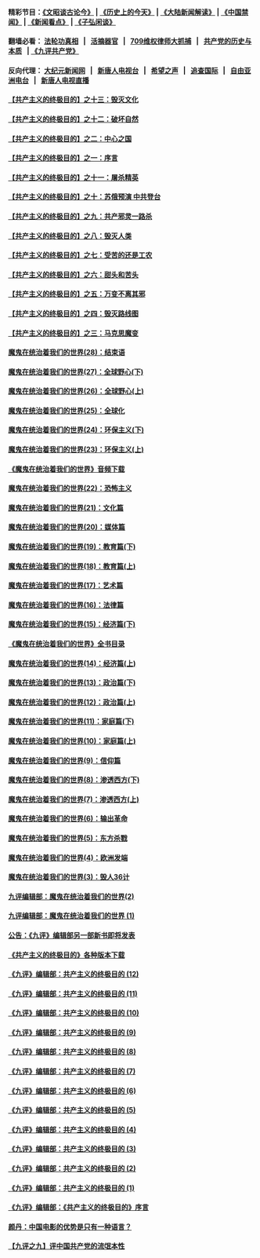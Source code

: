 #### 精彩节目：[《文昭谈古论今》](http://134.209.198.168/wenzhao) | [《历史上的今天》](http://134.209.198.168/today-in-history) | [《大陆新闻解读》](http://134.209.198.168/ntdtv-comedy) | [《中国禁闻》](http://134.209.198.168/ntdtv-news) | [《新闻看点》](http://134.209.198.168/news-insight) | [《子弘闲谈》](http://134.209.198.168/zihongxiantan/) 

  #### 翻墙必看： [法轮功真相](http://134.209.198.168:10000/videos/truth.html) &nbsp;&nbsp;|&nbsp;&nbsp; [活摘器官](http://134.209.198.168:10000/videos/res/Organs/) &nbsp;&nbsp;|&nbsp;&nbsp; [709维权律师大抓捕](http://134.209.198.168:10000/videos/709/) &nbsp;&nbsp;|&nbsp;&nbsp; [共产党的历史与本质](http://134.209.198.168:10000/videos/ccp.html) &nbsp;&nbsp;| [《九评共产党》](http://134.209.198.168:10000/videos/jiuping/) 

#### 反向代理： [大纪元新闻网](http://134.209.198.168:10080/) &nbsp;&nbsp;|&nbsp;&nbsp; [新唐人电视台](http://134.209.198.168:8000/) &nbsp;&nbsp;|&nbsp;&nbsp; [希望之声](http://134.209.198.168:8200/) &nbsp;&nbsp;|&nbsp;&nbsp; [追查国际](http://134.209.198.168:10010/) &nbsp;&nbsp;|&nbsp;&nbsp; [自由亚洲电台](http://134.209.198.168:9800/) &nbsp;&nbsp;|&nbsp;&nbsp; [新唐人电视直播](http://134.209.198.168/) 

#### [【共产主义的终极目的】之十三：毁灭文化](../pages/nsc422/n11135227.md?t=03301537) 

#### [【共产主义的终极目的】之十二：破坏自然](../pages/nsc422/n11135214.md?t=03301537) 

#### [【共产主义的终极目的】之二：中心之国](../pages/nsc422/n11047728.md?t=03301537) 

#### [【共产主义的终极目的】之一：序言](../pages/nsc422/n11086077.md?t=03301537) 

#### [【共产主义的终极目的】之十一：屠杀精英](../pages/nsc422/n11118442.md?t=03301537) 

#### [【共产主义的终极目的】之十：苏俄预演 中共登台](../pages/nsc422/n11118424.md?t=03301537) 

#### [【共产主义的终极目的】之九：共产邪灵一路杀](../pages/nsc422/n11114139.md?t=03301537) 

#### [【共产主义的终极目的】之八：毁灭人类](../pages/nsc422/n11108503.md?t=03301537) 

#### [【共产主义的终极目的】之七：受苦的还是工农](../pages/nsc422/n11101809.md?t=03301537) 

#### [【共产主义的终极目的】之六：甜头和苦头](../pages/nsc422/n11096971.md?t=03301537) 

#### [【共产主义的终极目的】之五：万变不离其邪](../pages/nsc422/n11091285.md?t=03301537) 

#### [【共产主义的终极目的】之四：毁灭路线图](../pages/nsc422/n11086284.md?t=03301537) 

#### [【共产主义的终极目的】之三：马克思魔变](../pages/nsc422/n11061941.md?t=03301537) 

#### [魔鬼在统治着我们的世界(28)：结束语](../pages/nsc422/n10936246.md?t=03301537) 

#### [魔鬼在统治着我们的世界(27)：全球野心(下)](../pages/nsc422/n10928319.md?t=03301537) 

#### [魔鬼在统治着我们的世界(26)：全球野心(上)](../pages/nsc422/n10900318.md?t=03301537) 

#### [魔鬼在统治着我们的世界(25)：全球化](../pages/nsc422/n10788205.md?t=03301537) 

#### [魔鬼在统治着我们的世界(24)：环保主义(下)](../pages/nsc422/n10695307.md?t=03301537) 

#### [魔鬼在统治着我们的世界(23)：环保主义(上)](../pages/nsc422/n10688613.md?t=03301537) 

#### [《魔鬼在统治着我们的世界》音频下载](../pages/nsc422/n10635553.md?t=03301537) 

#### [魔鬼在统治着我们的世界(22)：恐怖主义](../pages/nsc422/n10614727.md?t=03301537) 

#### [魔鬼在统治着我们的世界(21)：文化篇](../pages/nsc422/n10597706.md?t=03301537) 

#### [魔鬼在统治着我们的世界(20)：媒体篇](../pages/nsc422/n10586579.md?t=03301537) 

#### [魔鬼在统治着我们的世界(19)：教育篇(下)](../pages/nsc422/n10564808.md?t=03301537) 

#### [魔鬼在统治着我们的世界(18)：教育篇(上)](../pages/nsc422/n10526970.md?t=03301537) 

#### [魔鬼在统治着我们的世界(17)：艺术篇](../pages/nsc422/n10499093.md?t=03301537) 

#### [魔鬼在统治着我们的世界(16)：法律篇](../pages/nsc422/n10485969.md?t=03301537) 

#### [魔鬼在统治着我们的世界(15)：经济篇(下)](../pages/nsc422/n10469975.md?t=03301537) 

#### [《魔鬼在统治着我们的世界》全书目录](../pages/nsc422/n10464261.md?t=03301537) 

#### [魔鬼在统治着我们的世界(14)：经济篇(上)](../pages/nsc422/n10457370.md?t=03301537) 

#### [魔鬼在统治着我们的世界(13)：政治篇(下)](../pages/nsc422/n10448270.md?t=03301537) 

#### [魔鬼在统治着我们的世界(12)：政治篇(上)](../pages/nsc422/n10444576.md?t=03301537) 

#### [魔鬼在统治着我们的世界(11)：家庭篇(下)](../pages/nsc422/n10440961.md?t=03301537) 

#### [魔鬼在统治着我们的世界(10)：家庭篇(上)](../pages/nsc422/n10435448.md?t=03301537) 

#### [魔鬼在统治着我们的世界(9)：信仰篇](../pages/nsc422/n10432159.md?t=03301537) 

#### [魔鬼在统治着我们的世界(8)：渗透西方(下)](../pages/nsc422/n10429603.md?t=03301537) 

#### [魔鬼在统治着我们的世界(7)：渗透西方(上)](../pages/nsc422/n10426013.md?t=03301537) 

#### [魔鬼在统治着我们的世界(6)：输出革命](../pages/nsc422/n10421536.md?t=03301537) 

#### [魔鬼在统治着我们的世界(5)：东方杀戮](../pages/nsc422/n10417707.md?t=03301537) 

#### [魔鬼在统治着我们的世界(4)：欧洲发端](../pages/nsc422/n10414890.md?t=03301537) 

#### [魔鬼在统治着我们的世界(3)：毁人36计](../pages/nsc422/n10411583.md?t=03301537) 

#### [九评编辑部：魔鬼在统治着我们的世界(2)](../pages/nsc422/n10410036.md?t=03301537) 

#### [九评编辑部：魔鬼在统治着我们的世界 (1)](../pages/nsc422/n10406825.md?t=03301537) 

#### [公告：《九评》编辑部另一部新书即将发表](../pages/nsc422/n10405104.md?t=03301537) 

#### [《共产主义的终极目的》各种版本下载](../pages/nsc422/n10022138.md?t=03301537) 

#### [《九评》编辑部：共产主义的终极目的 (12)](../pages/nsc422/n9933272.md?t=03301537) 

#### [《九评》编辑部：共产主义的终极目的 (11)](../pages/nsc422/n9924973.md?t=03301537) 

#### [《九评》编辑部：共产主义的终极目的 (10)](../pages/nsc422/n9920883.md?t=03301537) 

#### [《九评》编辑部：共产主义的终极目的 (9)](../pages/nsc422/n9916363.md?t=03301537) 

#### [《九评》编辑部：共产主义的终极目的 (8)](../pages/nsc422/n9912488.md?t=03301537) 

#### [《九评》编辑部：共产主义的终极目的 (7)](../pages/nsc422/n9901176.md?t=03301537) 

#### [《九评》编辑部：共产主义的终极目的 (6)](../pages/nsc422/n9899359.md?t=03301537) 

#### [《九评》编辑部：共产主义的终极目的 (5)](../pages/nsc422/n9893174.md?t=03301537) 

#### [《九评》编辑部：共产主义的终极目的 (4)](../pages/nsc422/n9891246.md?t=03301537) 

#### [《九评》编辑部：共产主义的终极目的 (3)](../pages/nsc422/n9879879.md?t=03301537) 

#### [《九评》编辑部：共产主义的终极目的 (2)](../pages/nsc422/n9876205.md?t=03301537) 

#### [《九评》编辑部：共产主义的终极目的 (1)](../pages/nsc422/n9865857.md?t=03301537) 

#### [《九评》编辑部：《共产主义的终极目的》序言](../pages/nsc422/n9862666.md?t=03301537) 

#### [颜丹：中国电影的优势是只有一种语言？](../pages/nsc422/n9583062.md?t=03301537) 

#### [【九评之九】评中国共产党的流氓本性](../pages/nsc422/n737542.md?t=03301537) 

